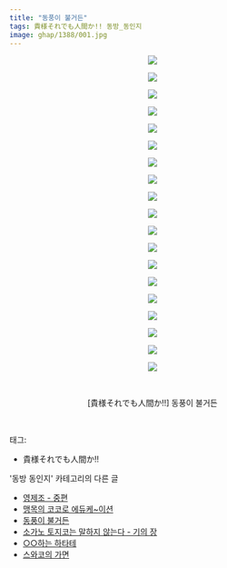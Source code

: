 ```yaml
---
title: "동풍이 불거든"
tags: 貴様それでも人間か!! 동방_동인지
image: ghap/1388/001.jpg
---
```

<div class="article">
<p style="text-align: center; clear: none; float: none;"><img src="{{ site.nasurl }}/ghap/1388/001.jpg"/></p>
<p style="text-align: center; clear: none; float: none;"><img src="{{ site.nasurl }}/ghap/1388/002.jpg"/></p>
<p style="text-align: center; clear: none; float: none;"><img src="{{ site.nasurl }}/ghap/1388/003.jpg"/></p>
<p style="text-align: center; clear: none; float: none;"><img src="{{ site.nasurl }}/ghap/1388/004.jpg"/></p>
<p style="text-align: center; clear: none; float: none;"><img src="{{ site.nasurl }}/ghap/1388/005.jpg"/></p>
<p style="text-align: center; clear: none; float: none;"><img src="{{ site.nasurl }}/ghap/1388/006.jpg"/></p>
<p style="text-align: center; clear: none; float: none;"><img src="{{ site.nasurl }}/ghap/1388/007.jpg"/></p>
<p style="text-align: center; clear: none; float: none;"><img src="{{ site.nasurl }}/ghap/1388/008.jpg"/></p>
<p style="text-align: center; clear: none; float: none;"><img src="{{ site.nasurl }}/ghap/1388/009.jpg"/></p>
<p style="text-align: center; clear: none; float: none;"><img src="{{ site.nasurl }}/ghap/1388/010.jpg"/></p>
<p style="text-align: center; clear: none; float: none;"><img src="{{ site.nasurl }}/ghap/1388/011.jpg"/></p>
<p style="text-align: center; clear: none; float: none;"><img src="{{ site.nasurl }}/ghap/1388/012.jpg"/></p>
<p style="text-align: center; clear: none; float: none;"><img src="{{ site.nasurl }}/ghap/1388/013.jpg"/></p>
<p style="text-align: center; clear: none; float: none;"><img src="{{ site.nasurl }}/ghap/1388/014.jpg"/></p>
<p style="text-align: center; clear: none; float: none;"><img src="{{ site.nasurl }}/ghap/1388/015.jpg"/></p>
<p style="text-align: center; clear: none; float: none;"><img src="{{ site.nasurl }}/ghap/1388/016.jpg"/></p>
<p style="text-align: center; clear: none; float: none;"><img src="{{ site.nasurl }}/ghap/1388/017.jpg"/></p>
<p style="text-align: center; clear: none; float: none;"><img src="{{ site.nasurl }}/ghap/1388/018.jpg"/></p>
<p style="text-align: center; clear: none; float: none;"><img src="{{ site.nasurl }}/ghap/1388/019.jpg"/></p>
<p style="text-align: center; clear: none; float: none;"><br/></p>
<p style="text-align: center; clear: none; float: none;">[貴様それでも人間か!!] 동풍이 불거든</p>
<p><br/></p>
</div><div class="tagTrail">
<p>태그: </p>
<ul>
<li>貴様それでも人間か!!</li>
</ul>
</div><div class="another">
<p>'동방 동인지' 카테고리의 다른 글</p>
<ul>
<li><a href="/2016-08-07-ghap_1390">영제조 - 중편</a></li>
<li><a href="/2016-08-07-ghap_1389">맹목의 코코로 에듀케~이션</a></li>
<li><a href="/2016-08-07-ghap_1388">동풍이 불거든</a></li>
<li><a href="/2016-08-06-ghap_1387">소가노 토지코는 말하지 않는다 - 기의 장</a></li>
<li><a href="/2016-08-06-ghap_1386">○○하는 하타테</a></li>
<li><a href="/2016-08-06-ghap_1385">스와코의 가면</a></li>
</ul>
</div><div class="cb_module cb_fluid">
<div class="cb_wrt cb_profile">
</div><!-- commentList close -->
</div>